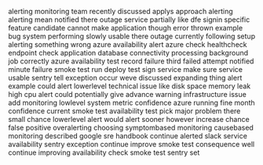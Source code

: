 alerting monitoring team recently discussed applys approach alerting alerting mean notified there outage service partially like dfe signin specific feature candidate cannot make application though error thrown example bug system performing slowly usable there outage currently following setup alerting something wrong azure availability alert azure check healthcheck endpoint check application database connectivity processing background job correctly azure availability test record failure third failed attempt notified minute failure smoke test run deploy test sign service make sure service usable sentry tell exception occur weve discussed expanding thing alert example could alert lowerlevel technical issue like disk space memory leak high cpu alert could potentially give advance warning infrastructure issue add monitoring lowlevel system metric confidence azure running fine month confidence current smoke test availability test pick major problem there small chance lowerlevel alert would alert sooner however increase chance false positive overalerting choosing symptombased monitoring causebased monitoring described google sre handbook continue alerted slack service availability sentry exception continue improve smoke test consequence well continue improving availability check smoke test sentry set